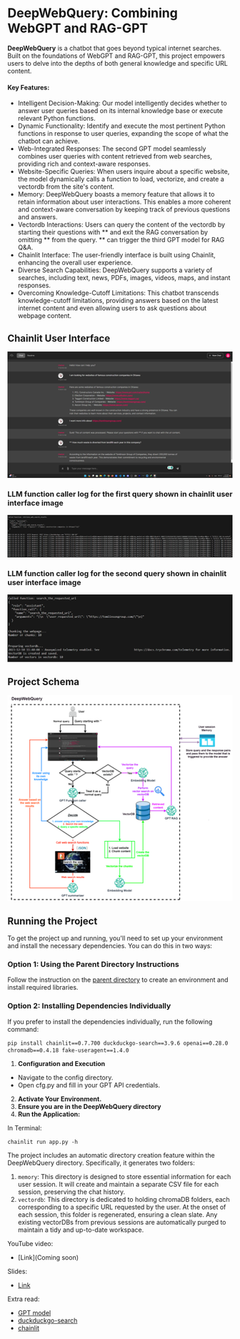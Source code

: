 # DeepWebQuery: Combining WebGPT and RAG-GPT

**DeepWebQuery** is a chatbot that goes beyond typical internet searches. Built on the foundations of WebGPT and RAG-GPT, this project empowers users to delve into the depths of both general knowledge and specific URL content.

#### Key Features:
* Intelligent Decision-Making: Our model intelligently decides whether to answer user queries based on its internal knowledge base or execute relevant Python functions.
* Dynamic Functionality: Identify and execute the most pertinent Python functions in response to user queries, expanding the scope of what the chatbot can achieve.
* Web-Integrated Responses: The second GPT model seamlessly combines user queries with content retrieved from web searches, providing rich and context-aware responses.
* Website-Specific Queries: When users inquire about a specific website, the model dynamically calls a function to load, vectorize, and create a vectordb from the site's content.
* Memory: DeepWebQuery boasts a memory feature that allows it to retain information about user interactions. This enables a more coherent and context-aware conversation by keeping track of previous questions and answers.
* Vectordb Interactions: Users can query the content of the vectordb by starting their questions with ** and exit the RAG conversation by omitting ** from the query. ** can trigger the third GPT model for RAG Q&A.
* Chainlit Interface: The user-friendly interface is built using Chainlit, enhancing the overall user experience.
* Diverse Search Capabilities: DeepWebQuery supports a variety of searches, including text, news, PDFs, images, videos, maps, and instant responses.
* Overcoming Knowledge-Cutoff Limitations: This chatbot transcends knowledge-cutoff limitations, providing answers based on the latest internet content and even allowing users to ask questions about webpage content.

## Chainlit User Interface
<div align="center">
  <img src="images/DeepWebQuery UI.png" alt="UI">
</div>

### LLM function caller log for the first query shown in chainlit user interface image 
<div align="center">
  <img src="images/first_query_log.png" alt="first_query_log">
</div>

### LLM function caller log for the second query shown in chainlit user interface image 
<div align="center">
  <img src="images/second_query_log.png" alt="second_query_log">
</div>

## Project Schema
<div align="center">
  <img src="images/DeepWebQuer_Schema.png" alt="Schema">
</div>

## Running the Project

To get the project up and running, you'll need to set up your environment and install the necessary dependencies. You can do this in two ways:

### Option 1: Using the Parent Directory Instructions

Follow the instruction on the [parent directory](https://github.com/Farzad-R/LLM-playground/tree/master) to create an environment and install required libraries. 

### Option 2: Installing Dependencies Individually
If you prefer to install the dependencies individually, run the following command:

```
pip install chainlit==0.7.700 duckduckgo-search==3.9.6 openai==0.28.0 chromadb==0.4.18 fake-useragent==1.4.0
```

1. **Configuration and Execution**
* Navigate to the config directory.
* Open cfg.py and fill in your GPT API credentials.
2. **Activate Your Environment.**
3. **Ensure you are in the DeepWebQuery directory**
4. **Run the Application:**

In Terminal:

```
chainlit run app.py -h
```

The project includes an automatic directory creation feature within the DeepWebQuery directory. Specifically, it generates two folders:

1. `memory`: This directory is designed to store essential information for each user session. It will create and maintain a separate CSV file for each session, preserving the chat history.
2. `vectordb`: This directory is dedicated to holding chromaDB folders, each corresponding to a specific URL requested by the user. At the onset of each session, this folder is regenerated, ensuring a clean slate. Any existing vectorDBs from previous sessions are automatically purged to maintain a tidy and up-to-date workspace.

YouTube video:
- [Link](Coming soon)

Slides:
- [Link](https://github.com/Farzad-R/LLM-Zero-to-Hundred/blob/master/presentation/slides.pdf)

Extra read:
- [GPT model](https://platform.openai.com/docs/models/overview) 
- [duckduckgo-search](https://pypi.org/project/duckduckgo-search/)
- [chainlit](https://docs.chainlit.io/get-started/overview)


